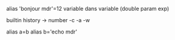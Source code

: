 alias 'bonjour mdr'=12
variable dans variable (double param exp)

builtin history
-> number -c -a -w

alias a=b
alias b='echo mdr'
